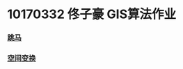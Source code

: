 # 10170332 佟子豪 GIS算法作业
### [跳马](https://10170332.github.io/跳马.html)
### [空间变换](https://10170332.github.io/空间变换.html)
